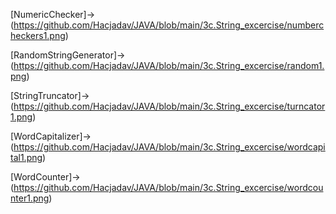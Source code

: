 [NumericChecker]->(https://github.com/Hacjadav/JAVA/blob/main/3c.String_excercise/numbercheckers1.png)

[RandomStringGenerator]->(https://github.com/Hacjadav/JAVA/blob/main/3c.String_excercise/random1.png)

[StringTruncator]->(https://github.com/Hacjadav/JAVA/blob/main/3c.String_excercise/turncator1.png)

[WordCapitalizer]->(https://github.com/Hacjadav/JAVA/blob/main/3c.String_excercise/wordcapital1.png)

[WordCounter]->(https://github.com/Hacjadav/JAVA/blob/main/3c.String_excercise/wordcounter1.png)
